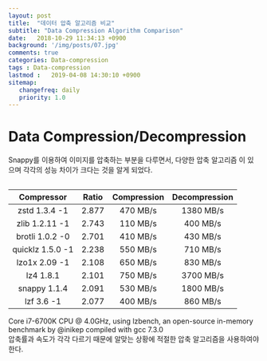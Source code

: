 ```yaml
---
layout: post
title:  "데이터 압축 알고리즘 비교"
subtitle: "Data Compression Algorithm Comparison"
date:   2018-10-29 11:34:13 +0900
background: '/img/posts/07.jpg'
comments: true
categories: Data-compression
tags : Data-compression
lastmod :   2019-04-08 14:30:10 +0900
sitemap:
   changefreq: daily
   priority: 1.0
---
```

<style>
th,td {
    text-align: center;
    vertical-align: middle;
}
h1 {
    white-space: nowrap;
    overflow : hidden;
}
</style>

# Data Compression/Decompression

Snappy를 이용하여 이미지를 압축하는 부분을 다루면서, 다양한 압축 알고리즘 이 있으며 각각의 성능 차이가 크다는 것을 알게 되었다.
<div style="overflow: auto">
<table class="table">
    <thead class="thead-light">
        <tr>
            <th>Compressor</th>
            <th>Ratio</th>
            <th>Compression</th>
            <th>Decompression</th>
        </tr>
    </thead>
    <tbody>
        <tr>
            <td>zstd 1.3.4 -1</td>
            <td>2.877</td>
            <td>470 MB/s</td>
            <td>1380 MB/s</td>        
        </tr>
        <tr>
            <td>zlib 1.2.11 -1</td>        
            <td>2.743</td>
            <td>110 MB/s</td>
            <td>400 MB/s</td>        
        </tr>
        <tr>
            <td>brotli 1.0.2 -0</td>
            <td>2.701</td>
            <td>410 MB/s</td>
            <td>430 MB/s</td>
        </tr>        
        <tr>
            <td>quicklz 1.5.0 -1</td>
            <td>2.238</td>
            <td>550 MB/s</td>
            <td>710 MB/s</td>
        </tr>
        <tr>
            <td>lzo1x 2.09 -1</td>
            <td>2.108</td>
            <td>650 MB/s</td>
            <td>830 MB/s</td>
        </tr>
        <tr>
            <td>lz4 1.8.1</td>
            <td>2.101</td>
            <td>750 MB/s</td>
            <td>3700 MB/s</td>
        </tr>       
        <tr>
            <td>snappy 1.1.4</td>
            <td>2.091</td>
            <td>530 MB/s</td>
            <td>1800 MB/s</td>
        </tr>      
        <tr>
            <td>lzf 3.6 -1</td>
            <td>2.077</td>
            <td>400 MB/s</td>
            <td>860 MB/s</td>        
        </tr>
    </tbody>
</table>
</div>
Core i7-6700K CPU @ 4.0GHz, using lzbench, an open-source in-memory benchmark by @inikep compiled with gcc 7.3.0<br>
압축률과 속도가 각각 다르기 때문에 알맞는 상황에 적절한 압축 알고리즘을 사용하여야 한다.